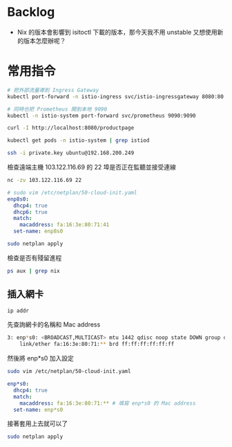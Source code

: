 # Backlog

- Nix 的版本會影響到 isitoctl 下載的版本，那今天我不用 unstable 又想使用新的版本怎麼辦呢？

# 常用指令

```bash
# 把外部流量導到 Ingress Gateway
kubectl port-forward -n istio-ingress svc/istio-ingressgateway 8080:80

# 同時也把 Prometheus 開到本地 9090
kubectl -n istio-system port-forward svc/prometheus 9090:9090
```

```bash
curl -I http://localhost:8080/productpage
```

```bash
kubectl get pods -n istio-system | grep istiod
```

```bash
ssh -i private.key ubuntu@192.168.200.249
```

檢查遠端主機 103.122.116.69 的 22 埠是否正在監聽並接受連線

```bash
nc -zv 103.122.116.69 22
```

```yaml
# sudo vim /etc/netplan/50-cloud-init.yaml
enp8s0:
  dhcp4: true
  dhcp6: true
  match:
    macaddress: fa:16:3e:80:71:41
  set-name: enp8s0
```

```bash
sudo netplan apply
```

檢查是否有殘留進程

```bash
ps aux | grep nix
```

## 插入網卡

```bash
ip addr
```

先查詢網卡的名稱和 Mac address

```bash
3: enp*s0: <BROADCAST,MULTICAST> mtu 1442 qdisc noop state DOWN group default qlen 1000
    link/ether fa:16:3e:80:71:** brd ff:ff:ff:ff:ff:ff
```

然後將 enp\*s0 加入設定

```bash
sudo vim /etc/netplan/50-cloud-init.yaml
```

```yaml
enp*s0:
  dhcp4: true
  match:
    macaddress: fa:16:3e:80:71:** # 填寫 enp*s0 的 Mac address
  set-name: enp*s0
```

接著套用上去就可以了

```bash
sudo netplan apply
```
